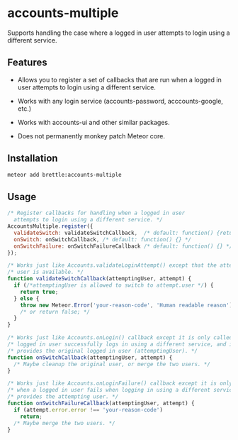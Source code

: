 # accounts-multiple

Supports handling the case where a logged in user attempts to login using a
different service.

## Features

- Allows you to register a set of callbacks that are run when a logged in user
  attempts to login using a different service.

- Works with any login service (accounts-password, acccounts-google, etc.)

- Works with accounts-ui and other similar packages.

- Does not permanently monkey patch Meteor core.

## Installation
```sh
meteor add brettle:accounts-multiple
```

## Usage

```javascript
/* Register callbacks for handling when a logged in user
  attempts to login using a different service. */
AccountsMultiple.register({
  validateSwitch: validateSwitchCallback,  /* default: function() {return true;} */
  onSwitch: onSwitchCallback, /* default: function() {} */
  onSwitchFailure: onSwitchFailureCallback /* default: function() {} */
});

/* Works just like Accounts.validateLoginAttempt() except that the attempting
/* user is available. */
function validateSwitchCallback(attemptingUser, attempt) {
  if (/*attemptingUser is allowed to switch to attempt.user */) {
    return true;
  } else {
    throw new Meteor.Error('your-reason-code', 'Human readable reason');
    /* or return false; */
  }
}

/* Works just like Accounts.onLogin() callback except it is only called when a
/* logged in user successfully logs in using a different service, and it
/* provides the original logged in user (attemptingUser). */
function onSwitchCallback(attemptingUser, attempt) {
  /* Maybe cleanup the original user, or merge the two users. */
}

/* Works just like Accounts.onLoginFailure() callback except it is only called
/* when a logged in user fails when logging in using a different service, and it
/* provides the attempting user. */
function onSwitchFailureCallback(attemptingUser, attempt) {
  if (attempt.error.error !== 'your-reason-code')
    return;
  /* Maybe merge the two users. */  
}
```
